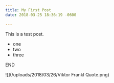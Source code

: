 ```yaml
---
title: My First Post
date: 2018-03-25 18:36:19 -0600

---
```

This is a test post.

* one
* two
* three

END

![](/uploads/2018/03/26/Viktor Frankl Quote.png)